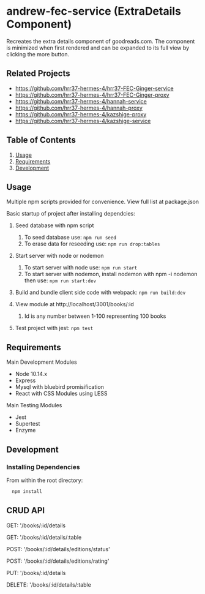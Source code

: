 # andrew-fec-service (ExtraDetails Component)

Recreates the extra details component of goodreads.com. The component is minimized when first rendered and can be expanded to its full view by clicking the more button.

## Related Projects

  - https://github.com/hrr37-hermes-4/hrr37-FEC-Ginger-service
  - https://github.com/hrr37-hermes-4/hrr37-FEC-Ginger-proxy
  - https://github.com/hrr37-hermes-4/hannah-service
  - https://github.com/hrr37-hermes-4/hannah-proxy
  - https://github.com/hrr37-hermes-4/kazshige-proxy
  - https://github.com/hrr37-hermes-4/kazshige-service

## Table of Contents

1. [Usage](#usage)
1. [Requirements](#requirements)
1. [Development](#development)

## Usage
Multiple npm scripts provided for convenience. View full list at package.json

Basic startup of project after installing dependcies:

1. Seed database with npm script
   1. To seed database use: `npm run seed`
   1. To erase data for reseeding use: `npm run drop:tables`

1. Start server with node or nodemon
   1. To start server with node use: `npm run start`
   1. To start server with nodemon, install nodemon with npm -i nodemon then use: `npm run start:dev`

1. Build and bundle client side code with webpack:
`npm run build:dev`

1. View module at http://localhost/3001/books/:id
   1. Id is any number between 1-100 representing 100 books

1. Test project with jest:
`npm test`


## Requirements
Main Development Modules
- Node 10.14.x
- Express
- Mysql with bluebird promisification
- React with CSS Modules using LESS

Main Testing Modules
- Jest
- Supertest
- Enzyme

## Development

### Installing Dependencies

From within the root directory:

```sh
  npm install
```

## CRUD API

GET: '/books/:id/details

GET: '/books/:id/details/:table

POST: '/books/:id/details/editions/status'

POST: '/books/:id/details/editions/rating'

PUT: '/books/:id/details

DELETE: '/books/:id/details/:table
